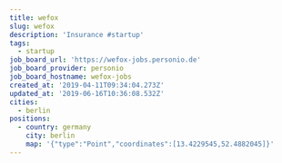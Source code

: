 ```yaml
---
title: wefox
slug: wefox
description: 'Insurance #startup'
tags:
  - startup
job_board_url: 'https://wefox-jobs.personio.de'
job_board_provider: personio
job_board_hostname: wefox-jobs
created_at: '2019-04-11T09:34:04.273Z'
updated_at: '2019-06-16T10:36:08.532Z'
cities:
  - berlin
positions:
  - country: germany
    city: berlin
    map: '{"type":"Point","coordinates":[13.4229545,52.4882045]}'
---
```


